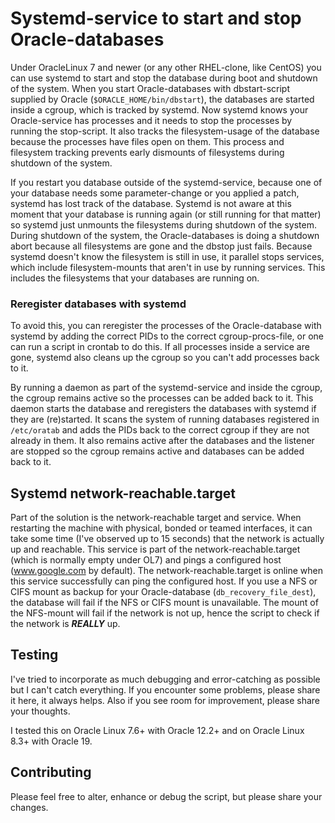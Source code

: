 # Systemd-service to start and stop Oracle-databases
Under OracleLinux 7 and newer (or any other RHEL-clone, like CentOS) you can use systemd to start and stop the database during boot and shutdown of the system. When you start Oracle-databases with dbstart-script supplied by Oracle (`$ORACLE_HOME/bin/dbstart`), the databases are started inside a cgroup, which is tracked by systemd. Now systemd knows your Oracle-service has processes and it needs to stop the processes by running the stop-script. It also tracks the filesystem-usage of the database because the processes have files open on them. This process and filesystem tracking prevents early dismounts of filesystems during shutdown of the system.

If you restart you database outside of the systemd-service, because one of your database needs some parameter-change or you applied a patch, systemd has lost track of the database. Systemd is not aware at this moment that your database is running again (or still running for that matter) so systemd just unmounts the filesystems during shutdown of the system. During shutdown of the system, the Oracle-databases is doing a shutdown abort because all filesystems are gone and the dbstop just fails. Because systemd doesn't know the filesystem is still in use, it parallel stops services, which include filesystem-mounts that aren't in use by running services. This includes the filesystems that your databases are running on.

### Reregister databases with systemd
To avoid this, you can reregister the processes of the Oracle-database with systemd by adding the correct PIDs to the correct cgroup-procs-file, or one can run a script in crontab to do this. If all processes inside a service are gone, systemd also cleans up the cgroup so you can't add processes back to it.

By running a daemon as part of the systemd-service and inside the cgroup, the cgroup remains active so the processes can be added back to it. This daemon starts the database and reregisters the databases with systemd if they are (re)started. It scans the system of running databases registered in `/etc/oratab` and adds the PIDs back to the correct cgroup if they are not already in them. It also remains active after the databases and the listener are stopped so the cgroup remains active and databases can be added back to it.

## Systemd network-reachable.target
Part of the solution is the network-reachable target and service. When restarting the machine with physical, bonded or teamed interfaces, it can take some time (I've observed up to 15 seconds) that the network is actually up and reachable. This service is part of the network-reachable.target (which is normally empty under OL7) and pings a configured host (www.google.com by default). The network-reachable.target is online when this service successfully can ping the configured host. If you use a NFS or CIFS mount as backup for your Oracle-database (`db_recovery_file_dest`), the database will fail if the NFS or CIFS mount is unavailable. The mount of the NFS-mount will fail if the network is not up, hence the script to check if the network is ***REALLY*** up.

## Testing
I've tried to incorporate as much debugging and error-catching as possible but I can't catch everything. If you encounter some problems, please share it here, it always helps. Also if you see room for improvement, please share your thoughts.

I tested this on Oracle Linux 7.6+ with Oracle 12.2+ and on Oracle Linux 8.3+ with Oracle 19.

## Contributing ##
Please feel free to alter, enhance or debug the script, but please share your changes.
